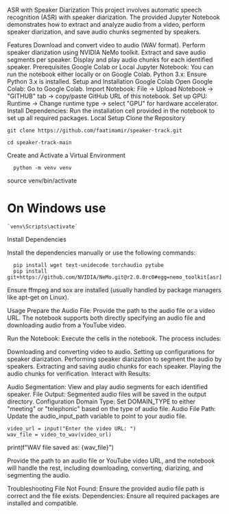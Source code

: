 ASR with Speaker Diarization
This project involves automatic speech recognition (ASR) with speaker diarization. The provided Jupyter Notebook demonstrates how to extract and analyze audio from a video, perform speaker diarization, and save audio chunks segmented by speakers.

Features
Download and convert video to audio (WAV format).
Perform speaker diarization using NVIDIA NeMo toolkit.
Extract and save audio segments per speaker.
Display and play audio chunks for each identified speaker.
Prerequisites
Google Colab or Local Jupyter Notebook: You can run the notebook either locally or on Google Colab.
Python 3.x: Ensure Python 3.x is installed.
Setup and Installation
Google Colab
Open Google Colab: Go to Google Colab.
Import Notebook: File -> Upload Notebook -> "GITHUB" tab -> copy/paste GitHub URL of this notebook.
Set up GPU: Runtime -> Change runtime type -> select "GPU" for hardware accelerator.
Install Dependencies: Run the installation cell provided in the notebook to set up all required packages.
Local Setup
Clone the Repository


    git clone https://github.com/faatimamir/speaker-track.git
    
    cd speaker-track-main
  
Create and Activate a Virtual Environment


      
      python -m venv venv
  
source venv/bin/activate
# On Windows use 
    `venv\Scripts\activate`
Install Dependencies

Install the dependencies manually or use the following commands:
    
      pip install wget text-unidecode torchaudio pytube
      pip install git+https://github.com/NVIDIA/NeMo.git@r2.0.0rc0#egg=nemo_toolkit[asr]
      
Ensure ffmpeg and sox are installed (usually handled by package managers like apt-get on Linux).

Usage
Prepare the Audio File: Provide the path to the audio file or a video URL. The notebook supports both directly specifying an audio file and downloading audio from a YouTube video.

Run the Notebook: Execute the cells in the notebook. The process includes:

Downloading and converting video to audio.
Setting up configurations for speaker diarization.
Performing speaker diarization to segment the audio by speakers.
Extracting and saving audio chunks for each speaker.
Playing the audio chunks for verification.
Interact with Results:

Audio Segmentation: View and play audio segments for each identified speaker.
File Output: Segmented audio files will be saved in the output directory.
Configuration
Domain Type: Set DOMAIN_TYPE to either "meeting" or "telephonic" based on the type of audio file.
Audio File Path: Update the audio_input_path variable to point to your audio file.


    video_url = input("Enter the video URL: ")
    wav_file = video_to_wav(video_url)
print(f"WAV file saved as: {wav_file}")

Provide the path to an audio file or YouTube video URL, and the notebook will handle the rest, including downloading, converting, diarizing, and segmenting the audio.

Troubleshooting
File Not Found: Ensure the provided audio file path is correct and the file exists.
Dependencies: Ensure all required packages are installed and compatible.

